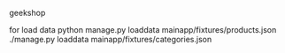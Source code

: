 geekshop

for load data
python manage.py loaddata mainapp/fixtures/products.json
./manage.py loaddata mainapp/fixtures/categories.json